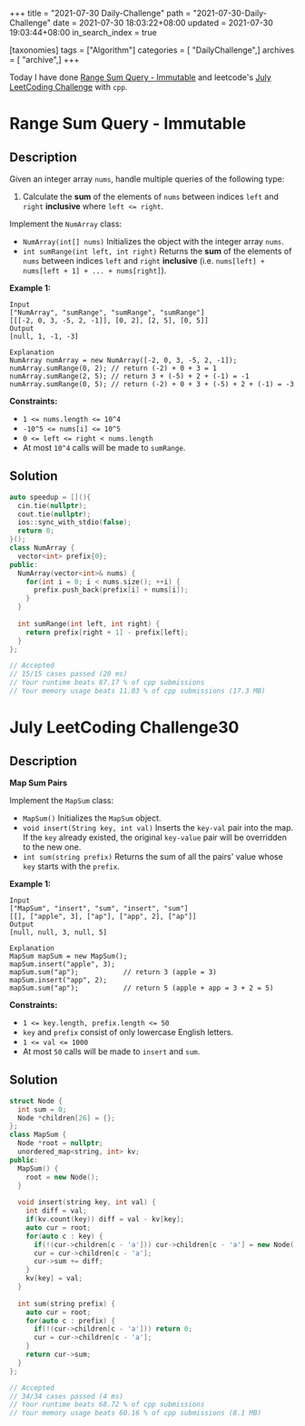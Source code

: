 +++
title = "2021-07-30 Daily-Challenge"
path = "2021-07-30-Daily-Challenge"
date = 2021-07-30 18:03:22+08:00
updated = 2021-07-30 19:03:44+08:00
in_search_index = true

[taxonomies]
tags = ["Algorithm"]
categories = [ "DailyChallenge",]
archives = [ "archive",]
+++

Today I have done [Range Sum Query - Immutable](https://leetcode.com/problems/range-sum-query-immutable/description/) and leetcode's [July LeetCoding Challenge](https://leetcode.com/explore/challenge/card/july-leetcoding-challenge-2021/612/week-5-july-29th-july-31st/3831/) with `cpp`.

<!-- more -->

# Range Sum Query - Immutable

## Description

Given an integer array `nums`, handle multiple queries of the following type:

1. Calculate the **sum** of the elements of `nums` between indices `left` and `right` **inclusive** where `left <= right`.

Implement the `NumArray` class:

- `NumArray(int[] nums)` Initializes the object with the integer array `nums`.
- `int sumRange(int left, int right)` Returns the **sum** of the elements of `nums` between indices `left` and `right` **inclusive** (i.e. `nums[left] + nums[left + 1] + ... + nums[right]`).

 

**Example 1:**

```
Input
["NumArray", "sumRange", "sumRange", "sumRange"]
[[[-2, 0, 3, -5, 2, -1]], [0, 2], [2, 5], [0, 5]]
Output
[null, 1, -1, -3]

Explanation
NumArray numArray = new NumArray([-2, 0, 3, -5, 2, -1]);
numArray.sumRange(0, 2); // return (-2) + 0 + 3 = 1
numArray.sumRange(2, 5); // return 3 + (-5) + 2 + (-1) = -1
numArray.sumRange(0, 5); // return (-2) + 0 + 3 + (-5) + 2 + (-1) = -3
```

 

**Constraints:**

- `1 <= nums.length <= 10^4`
- `-10^5 <= nums[i] <= 10^5`
- `0 <= left <= right < nums.length`
- At most `10^4` calls will be made to `sumRange`.

## Solution

``` cpp
auto speedup = [](){
  cin.tie(nullptr);
  cout.tie(nullptr);
  ios::sync_with_stdio(false);
  return 0;
}();
class NumArray {
  vector<int> prefix{0};
public:
  NumArray(vector<int>& nums) {
    for(int i = 0; i < nums.size(); ++i) {
      prefix.push_back(prefix[i] + nums[i]);
    }
  }
  
  int sumRange(int left, int right) {
    return prefix[right + 1] - prefix[left];
  }
};

// Accepted
// 15/15 cases passed (20 ms)
// Your runtime beats 87.17 % of cpp submissions
// Your memory usage beats 11.03 % of cpp submissions (17.3 MB)
```

# July LeetCoding Challenge30

## Description

**Map Sum Pairs**

Implement the `MapSum` class:

- `MapSum()` Initializes the `MapSum` object.
- `void insert(String key, int val)` Inserts the `key-val` pair into the map. If the `key` already existed, the original `key-value` pair will be overridden to the new one.
- `int sum(string prefix)` Returns the sum of all the pairs' value whose `key` starts with the `prefix`.

 

**Example 1:**

```
Input
["MapSum", "insert", "sum", "insert", "sum"]
[[], ["apple", 3], ["ap"], ["app", 2], ["ap"]]
Output
[null, null, 3, null, 5]

Explanation
MapSum mapSum = new MapSum();
mapSum.insert("apple", 3);  
mapSum.sum("ap");           // return 3 (apple = 3)
mapSum.insert("app", 2);    
mapSum.sum("ap");           // return 5 (apple + app = 3 + 2 = 5)
```

 

**Constraints:**

- `1 <= key.length, prefix.length <= 50`
- `key` and `prefix` consist of only lowercase English letters.
- `1 <= val <= 1000`
- At most `50` calls will be made to `insert` and `sum`.

## Solution

``` cpp
struct Node {
  int sum = 0;
  Node *children[26] = {};
};
class MapSum {
  Node *root = nullptr;
  unordered_map<string, int> kv;
public:
  MapSum() {
    root = new Node();
  }
  
  void insert(string key, int val) {
    int diff = val;
    if(kv.count(key)) diff = val - kv[key];
    auto cur = root;
    for(auto c : key) {
      if(!(cur->children[c - 'a'])) cur->children[c - 'a'] = new Node();
      cur = cur->children[c - 'a'];
      cur->sum += diff;
    }
    kv[key] = val;
  }
  
  int sum(string prefix) {
    auto cur = root;
    for(auto c : prefix) {
      if(!(cur->children[c - 'a'])) return 0;
      cur = cur->children[c - 'a'];
    }
    return cur->sum;
  }
};

// Accepted
// 34/34 cases passed (4 ms)
// Your runtime beats 68.72 % of cpp submissions
// Your memory usage beats 60.16 % of cpp submissions (8.1 MB)
```